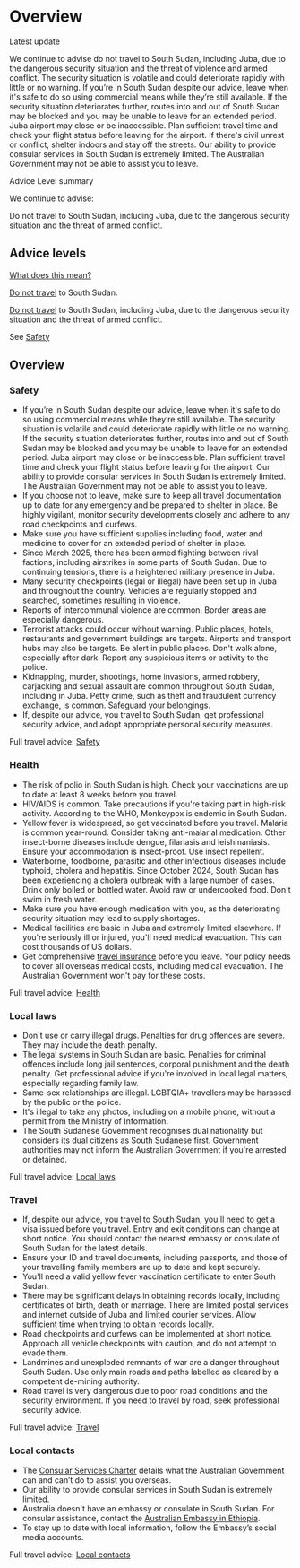 # Overview

Latest update

We continue to advise do not travel to South Sudan, including Juba, due to the dangerous security situation and the threat of violence and armed conflict. The security situation is volatile and could deteriorate rapidly with little or no warning. If you’re in South Sudan despite our advice, leave when it's safe to do so using commercial means while they’re still available. If the security situation deteriorates further, routes into and out of South Sudan may be blocked and you may be unable to leave for an extended period. Juba airport may close or be inaccessible. Plan sufficient travel time and check your flight status before leaving for the airport. If there's civil unrest or conflict, shelter indoors and stay off the streets. Our ability to provide consular services in South Sudan is extremely limited. The Australian Government may not be able to assist you to leave.

Advice Level summary

We continue to advise:

Do not travel to South Sudan, including Juba, due to the dangerous security situation and the threat of armed conflict.

## Advice levels

[What does this mean?](/before-you-go/travel-advice-explained/)

[Do not travel](https://www.smartraveller.gov.au/consular-services/travel-advice-explained#level4) to South Sudan.

[Do not travel](https://www.smartraveller.gov.au/consular-services/travel-advice-explained#level4) to South Sudan, including Juba, due to the dangerous security situation and the threat of armed conflict.

See [Safety](#safety)

## Overview

### Safety

* If you’re in South Sudan despite our advice, leave when it's safe to do so using commercial means while they’re still available. The security situation is volatile and could deteriorate rapidly with little or no warning. If the security situation deteriorates further, routes into and out of South Sudan may be blocked and you may be unable to leave for an extended period. Juba airport may close or be inaccessible. Plan sufficient travel time and check your flight status before leaving for the airport. Our ability to provide consular services in South Sudan is extremely limited. The Australian Government may not be able to assist you to leave.
* If you choose not to leave, make sure to keep all travel documentation up to date for any emergency and be prepared to shelter in place. Be highly vigilant, monitor security developments closely and adhere to any road checkpoints and curfews.
* Make sure you have sufficient supplies including food, water and medicine to cover for an extended period of shelter in place.
* Since March 2025, there has been armed fighting between rival factions, including airstrikes in some parts of South Sudan. Due to continuing tensions, there is a heightened military presence in Juba.
* Many security checkpoints (legal or illegal) have been set up in Juba and throughout the country. Vehicles are regularly stopped and searched, sometimes resulting in violence.
* Reports of intercommunal violence are common. Border areas are especially dangerous.
* Terrorist attacks could occur without warning. Public places, hotels, restaurants and government buildings are targets. Airports and transport hubs may also be targets. Be alert in public places. Don't walk alone, especially after dark. Report any suspicious items or activity to the police.
* Kidnapping, murder, shootings, home invasions, armed robbery, carjacking and sexual assault are common throughout South Sudan, including in Juba. Petty crime, such as theft and fraudulent currency exchange, is common. Safeguard your belongings.
* If, despite our advice, you travel to South Sudan, get professional security advice, and adopt appropriate personal security measures.

Full travel advice: [Safety](#safety)

### Health

* The risk of polio in South Sudan is high. Check your vaccinations are up to date at least 8 weeks before you travel.
* HIV/AIDS is common. Take precautions if you're taking part in high-risk activity. According to the WHO, Monkeypox is endemic in South Sudan.
* Yellow fever is widespread, so get vaccinated before you travel. Malaria is common year-round. Consider taking anti-malarial medication. Other insect-borne diseases include dengue, filariasis and leishmaniasis. Ensure your accommodation is insect-proof. Use insect repellent.
* Waterborne, foodborne, parasitic and other infectious diseases include typhoid, cholera and hepatitis. Since October 2024, South Sudan has been experiencing a cholera outbreak with a large number of cases. Drink only boiled or bottled water. Avoid raw or undercooked food. Don't swim in fresh water.
* Make sure you have enough medication with you, as the deteriorating security situation may lead to supply shortages.
* Medical facilities are basic in Juba and extremely limited elsewhere. If you're seriously ill or injured, you'll need medical evacuation. This can cost thousands of US dollars.
* Get comprehensive [travel insurance](https://www.smartraveller.gov.au/before-you-go/the-basics/insurance) before you leave. Your policy needs to cover all overseas medical costs, including medical evacuation. The Australian Government won't pay for these costs.

Full travel advice: [Health](#health)

### Local laws

* Don't use or carry illegal drugs. Penalties for drug offences are severe. They may include the death penalty.
* The legal systems in South Sudan are basic. Penalties for criminal offences include long jail sentences, corporal punishment and the death penalty. Get professional advice if you're involved in local legal matters, especially regarding family law.
* Same-sex relationships are illegal. LGBTQIA+ travellers may be harassed by the public or the police.
* It's illegal to take any photos, including on a mobile phone, without a permit from the Ministry of Information.
* The South Sudanese Government recognises dual nationality but considers its dual citizens as South Sudanese first. Government authorities may not inform the Australian Government if you're arrested or detained.

Full travel advice: [Local laws](#local-laws)

### Travel

* If, despite our advice, you travel to South Sudan, you'll need to get a visa issued before you travel. Entry and exit conditions can change at short notice. You should contact the nearest embassy or consulate of South Sudan for the latest details.
* Ensure your ID and travel documents, including passports, and those of your travelling family members are up to date and kept securely.
* You'll need a valid yellow fever vaccination certificate to enter South Sudan.
* There may be significant delays in obtaining records locally, including certificates of birth, death or marriage. There are limited postal services and internet outside of Juba and limited courier services. Allow sufficient time when trying to obtain records locally.
* Road checkpoints and curfews can be implemented at short notice. Approach all vehicle checkpoints with caution, and do not attempt to evade them.
* Landmines and unexploded remnants of war are a danger throughout South Sudan. Use only main roads and paths labelled as cleared by a competent de-mining authority.
* Road travel is very dangerous due to poor road conditions and the security environment. If you need to travel by road, seek professional security advice.

Full travel advice: [Travel](#travel)

### Local contacts

* The [Consular Services Charter](/consular-services/consular-services-charter "Consular Services Charter") details what the Australian Government can and can’t do to assist you overseas.
* Our ability to provide consular services in South Sudan is extremely limited.
* Australia doesn't have an embassy or consulate in South Sudan. For consular assistance, contact the [Australian Embassy in Ethiopia](http://www.ethiopia.embassy.gov.au/adba/home.html).
* To stay up to date with local information, follow the Embassy’s social media accounts.

Full travel advice: [Local contacts](#local-contacts)